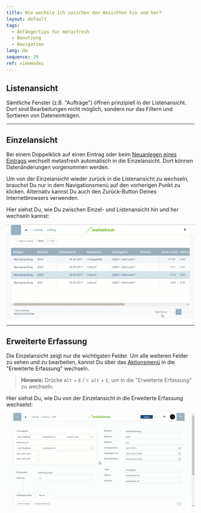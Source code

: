 ```yaml
---
title: Wie wechsle ich zwischen den Ansichten hin und her?
layout: default
tags:
  - Anfängertips für metasfresh
  - Benutzung
  - Navigation
lang: de
sequence: 20
ref: viewmodes
---
```


## Listenansicht
Sämtliche Fenster (z.B. "Aufträge") öffnen prinzipiell in der Listenansicht. Dort sind Bearbeitungen nicht möglich, sondern nur das Filtern und Sortieren von Dateneinträgen.

---

## Einzelansicht
Bei einem Doppelklick auf einen Eintrag oder beim [Neuanlegen eines Eintrags](Neuer_Datensatz_Fenster_Webui) wechselt metasfresh automatisch in die Einzelansicht. Dort können Datenänderungen vorgenommen werden.

Um von der Einzelansicht wieder zurück in die Listenansicht zu wechseln, brauchst Du nur in dem Navigationsmenü auf den vorherigen Punkt zu klicken. Alternativ kannst Du auch den Zurück-Button Deines Internetbrowsers verwenden.

Hier siehst Du, wie Du zwischen Einzel- und Listenansicht hin und her wechseln kannst:

![](assets/einzelundlistenansicht.gif)

---

## Erweiterte Erfassung
Die Einzelansicht zeigt nur die wichtigsten Felder. Um alle weiteren Felder zu sehen und zu bearbeiten, kannst Du über das [Aktionsmenü](AktionStarten) in die "Erweiterte Erfassung" wechseln.
 >**Hinweis:** Drücke `Alt` + `E` / `⌥ alt` + `E`, um in die "Erweiterte Erfassung" zu wechseln.

Hier siehst Du, wie Du von der Einzelansicht in die Erweiterte Erfassung wechselst:

![](assets/advancededit.gif)

